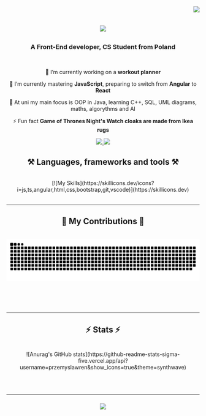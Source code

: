 <img align="right" src="https://visitor-badge.laobi.icu/badge?page_id=przemyslawren.przemyslawren" />

<h1 align="center">
    <img src="https://readme-typing-svg.herokuapp.com/?font=Righteous&size=35&center=true&vCenter=true&width=500&height=70&duration=4000&lines=Hi+There!+👋;+I'm+Przemysław+Ren!;" />
</h1>

<h3 align="center">A Front-End developer, CS Student from Poland</h3>

<br/>

<div align="center">
  
🔭 I’m currently working on a **workout planner**

🌱 I’m currently mastering **JavaScript**, preparing to switch from **Angular** to **React**

🏫 At uni my main focus is OOP in Java, learning C++, SQL, UML diagrams, maths, algorythms and AI

⚡ Fun fact **Game of Thrones Night's Watch cloaks are made from Ikea rugs**

</div>

<div align="center"> 
  <a href="mailto:przemyslaw.ren@gmail.com">
    <img src="https://img.shields.io/badge/Gmail-333333?style=for-the-badge&logo=gmail&logoColor=red" />
  </a>
  <a href="https://www.linkedin.com/in/przemyslawren" target="_blank">
    <img src="https://img.shields.io/badge/LinkedIn-0077B5?style=for-the-badge&logo=linkedin&logoColor=white" target="_blank" />
  </a>
</div>

<h2 align="center">⚒️ Languages, frameworks and tools ⚒️</h2>
<br/>
<div align="center">
[![My Skills](https://skillicons.dev/icons?i=js,ts,angular,html,css,bootstrap,git,vscode)](https://skillicons.dev)
</div>

<br/>
<hr/>

<div align="center">
  <h2>🐍 My Contributions 🐍</h2>
  <br>
  <img alt="snake eating my contributions" src="https://raw.githubusercontent.com/salesp07/salesp07/output/github-contribution-grid-snake.svg" />
  
  <br/><br/><br/>
</div>

<hr/>

<h2 align="center">⚡ Stats ⚡</h2>
<br>
<div align="center">
![Anurag's GitHub stats](https://github-readme-stats-sigma-five.vercel.app/api?username=przemyslawren&show_icons=true&theme=synthwave)
</div>

<br/><br/>
<hr/>

<h3 align="center">
    <img src="https://readme-typing-svg.herokuapp.com/?font=Righteous&size=25&center=true&vCenter=true&width=500&height=70&duration=4000&lines=Thanks+for+visiting!+✌️;+Shoot+me+a+message!">
</h3>

<br/>
